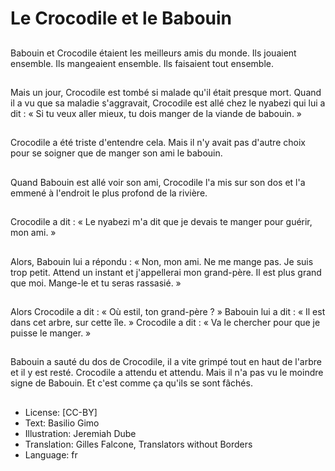 # Le Crocodile et le Babouin

##
Babouin et Crocodile étaient les
meilleurs amis du monde. Ils
jouaient ensemble. Ils
mangeaient ensemble. Ils
faisaient tout ensemble.

##
Mais un jour, Crocodile est
tombé si malade qu'il était
presque mort.
Quand il a vu que sa maladie
s'aggravait, Crocodile est allé
chez le nyabezi qui lui a dit : «
Si tu veux aller mieux, tu dois
manger de la viande de
babouin. »

##
Crocodile a été triste
d'entendre cela. Mais il n'y
avait pas d'autre choix pour se
soigner que de manger son ami
le babouin.

##
Quand Babouin est allé voir son
ami, Crocodile l'a mis sur son
dos et l'a emmené à l'endroit le
plus profond de la rivière.

##
Crocodile a dit : « Le nyabezi
m'a dit que je devais te manger
pour guérir, mon ami. »

##
Alors, Babouin lui a répondu : «
Non, mon ami. Ne me mange
pas. Je suis trop petit. Attend un
instant et j'appellerai mon
grand-père. Il est plus grand
que moi. Mange-le et tu seras
rassasié. »

##
Alors Crocodile a dit : « Où estil, ton grand-père ? » Babouin
lui a dit : « Il est dans cet arbre,
sur cette île. » Crocodile a dit :
« Va le chercher pour que je
puisse le manger. »

##
Babouin a sauté du dos de
Crocodile, il a vite grimpé tout
en haut de l'arbre et il y est
resté. Crocodile a attendu et
attendu. Mais il n'a pas vu le
moindre signe de Babouin.
Et c'est comme ça qu'ils se sont
fâchés.

##
* License: [CC-BY]
* Text: Basilio Gimo
* Illustration: Jeremiah Dube
* Translation: Gilles Falcone, Translators without Borders
* Language: fr
